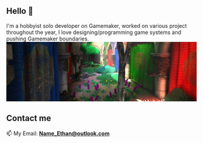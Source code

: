 ## Hello 👋
I'm a hobbyist solo developer on Gamemaker, worked on various project throughout the year, I love
designing/programming game systems and pushing Gamemaker boundaries.  
[<img src="https://github.com/callmeEthan/PrimeFramework_Sponza/blob/d6bf7f9768fba0e97f2d7055d827bb69d3eb70b2/Screenshots/header.jpg?raw=true">](https://github.com/callmeEthan/PrimeFramework_Sponza)

## Contact me
📫 My Email: [**Name_Ethan@outlook.com**](mailto:name_Ethan@outlook.com)  

<!--
**callmeEthan/callmeEthan** is a ✨ _special_ ✨ repository because its `README.md` (this file) appears on your GitHub profile.

Here are some ideas to get you started:

- 🔭 I’m currently working on ...
- 🌱 I’m currently learning ...
- 👯 I’m looking to collaborate on ...
- 🤔 I’m looking for help with ...
- 💬 Ask me about ...
- 📫 How to reach me: ...
- 😄 Pronouns: ...
- ⚡ Fun fact: ...
-->
